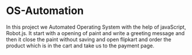 # OS-Automation
In this project we Automated Operating System with the help of javaScript, Robot.js. It start with a opening of paint and write a greeting message and then it close the paint without saving and open flipkart and order the product which is in the cart and take us to the payment page.  
